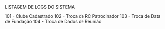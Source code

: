 LISTAGEM DE LOGS DO SISTEMA

101 - Clube Cadastrado
102 - Troca de RC Patrocinador
103 - Troca de Data de Fundação
104 - Troca de Dados de Reunião